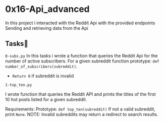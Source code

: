 # 0x16-Api_advanced
In this project i interacted with the Reddit Api with the provided endpoints
Sending and retrieving data from the Api 

## Tasks:page_with_curl:
`0-subs.py`
In this tasks i wrote a function that queries the Reddit Api for the number of active subscribers.
For a given subreddit
function prototype: `def number_of_subscribers(subreddit)`.
 - `Return 0` if subreddit is invalid

`1-top_ten.py`

I wrote function that queries the Reddit API and prints the titles of the first 10 hot posts listed for a given subreddit.

Requirements:
    Prototype: `def top_ten(subreddit)`
    If not a valid subreddit, print `None`.
    NOTE: Invalid subreddits may return a redirect to search results.



